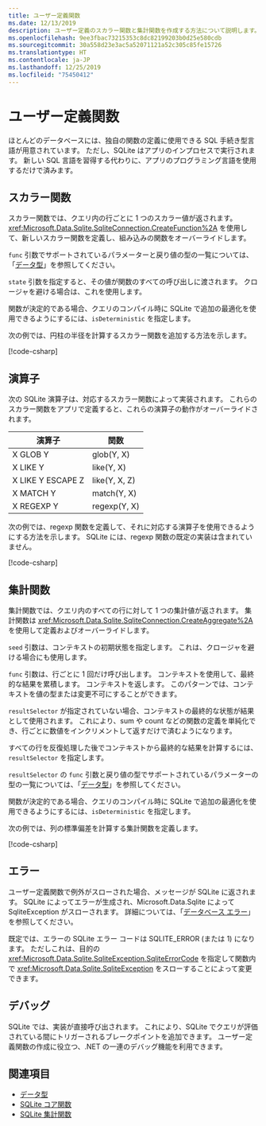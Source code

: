 ```yaml
---
title: ユーザー定義関数
ms.date: 12/13/2019
description: ユーザー定義のスカラー関数と集計関数を作成する方法について説明します。
ms.openlocfilehash: 9ee3fbac73215353c8dc82199203b0d25e580cdb
ms.sourcegitcommit: 30a558d23e3ac5a52071121a52c305c85fe15726
ms.translationtype: HT
ms.contentlocale: ja-JP
ms.lasthandoff: 12/25/2019
ms.locfileid: "75450412"
---
```

# <a name="user-defined-functions"></a>ユーザー定義関数

ほとんどのデータベースには、独自の関数の定義に使用できる SQL 手続き型言語が用意されています。 ただし、SQLite はアプリのインプロセスで実行されます。 新しい SQL 言語を習得する代わりに、アプリのプログラミング言語を使用するだけで済みます。

## <a name="scalar-functions"></a>スカラー関数

スカラー関数では、クエリ内の行ごとに 1 つのスカラー値が返されます。 <xref:Microsoft.Data.Sqlite.SqliteConnection.CreateFunction%2A> を使用して、新しいスカラー関数を定義し、組み込みの関数をオーバーライドします。

`func` 引数でサポートされているパラメーターと戻り値の型の一覧については、「[データ型](types.md)」を参照してください。

`state` 引数を指定すると、その値が関数のすべての呼び出しに渡されます。 クロージャを避ける場合は、これを使用します。

関数が決定的である場合、クエリのコンパイル時に SQLite で追加の最適化を使用できるようにするには、`isDeterministic` を指定します。

次の例では、円柱の半径を計算するスカラー関数を追加する方法を示します。

[!code-csharp[](../../../../samples/snippets/standard/data/sqlite/ScalarFunctionSample/Program.cs?name=snippet_CreateFunction)]

## <a name="operators"></a>演算子

次の SQLite 演算子は、対応するスカラー関数によって実装されます。 これらのスカラー関数をアプリで定義すると、これらの演算子の動作がオーバーライドされます。

| 演算子          | 関数      |
| ----------------- | ------------- |
| X GLOB Y          | glob(Y, X)    |
| X LIKE Y          | like(Y, X)    |
| X LIKE Y ESCAPE Z | like(Y, X, Z) |
| X MATCH Y         | match(Y, X)   |
| X REGEXP Y        | regexp(Y, X)  |

次の例では、regexp 関数を定義して、それに対応する演算子を使用できるようにする方法を示します。 SQLite には、regexp 関数の既定の実装は含まれていません。

[!code-csharp[](../../../../samples/snippets/standard/data/sqlite/RegularExpressionSample/Program.cs?name=snippet_Regex)]

## <a name="aggregate-functions"></a>集計関数

集計関数では、クエリ内のすべての行に対して 1 つの集計値が返されます。 集計関数は <xref:Microsoft.Data.Sqlite.SqliteConnection.CreateAggregate%2A> を使用して定義およびオーバーライドします。

`seed` 引数は、コンテキストの初期状態を指定します。 これは、クロージャを避ける場合にも使用します。

`func` 引数は、行ごとに 1 回だけ呼び出します。 コンテキストを使用して、最終的な結果を累積します。 コンテキストを返します。 このパターンでは、コンテキストを値の型または変更不可にすることができます。

`resultSelector` が指定されていない場合、コンテキストの最終的な状態が結果として使用されます。 これにより、sum や count などの関数の定義を単純化でき、行ごとに数値をインクリメントして返すだけで済むようになります。

すべての行を反復処理した後でコンテキストから最終的な結果を計算するには、`resultSelector` を指定します。

`resultSelector` の `func` 引数と戻り値の型でサポートされているパラメーターの型の一覧については、「[データ型](types.md)」を参照してください。

関数が決定的である場合、クエリのコンパイル時に SQLite で追加の最適化を使用できるようにするには、`isDeterministic` を指定します。

次の例では、列の標準偏差を計算する集計関数を定義します。

[!code-csharp[](../../../../samples/snippets/standard/data/sqlite/AggregateFunctionSample/Program.cs?name=snippet_CreateAggregate)]

## <a name="errors"></a>エラー

ユーザー定義関数で例外がスローされた場合、メッセージが SQLite に返されます。 SQLite によってエラーが生成され、Microsoft.Data.Sqlite によって SqliteException がスローされます。 詳細については、「[データベース エラー](database-errors.md)」を参照してください。

既定では、エラーの SQLite エラー コードは SQLITE_ERROR (または 1) になります。 ただしこれは、目的の <xref:Microsoft.Data.Sqlite.SqliteException.SqliteErrorCode> を指定して関数内で <xref:Microsoft.Data.Sqlite.SqliteException> をスローすることによって変更できます。

## <a name="debugging"></a>デバッグ

SQLite では、実装が直接呼び出されます。 これにより、SQLite でクエリが評価されている間にトリガーされるブレークポイントを追加できます。 ユーザー定義関数の作成に役立つ、.NET の一連のデバッグ機能を利用できます。

## <a name="see-also"></a>関連項目

* [データ型](types.md)
* [SQLite コア関数](https://www.sqlite.org/lang_corefunc.html)
* [SQLite 集計関数](https://www.sqlite.org/lang_aggfunc.html)

